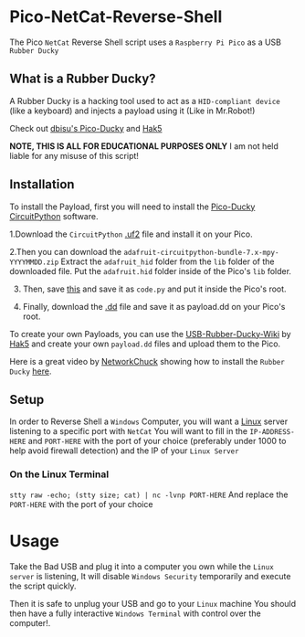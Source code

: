 # Pico-NetCat-Reverse-Shell

The Pico `NetCat` Reverse Shell script uses a `Raspberry Pi Pico` as a USB `Rubber Ducky`

## What is a Rubber Ducky?

A Rubber Ducky is a hacking tool used to act as a `HID-compliant device` (like a keyboard) and injects a payload using it (Like in Mr.Robot!)

Check out [dbisu's Pico-Ducky](https://github.com/dbisu/pico-ducky) and [Hak5](https://shop.hak5.org/)

**NOTE, THIS IS ALL FOR EDUCATIONAL PURPOSES ONLY**
I am not held liable for any misuse of this script!

## Installation

To install the Payload, first you will need to install the [Pico-Ducky](https://github.com/dbisu/pico-ducky) [CircuitPython](https://circuitpython.org/) software.

1.Download the `CircuitPython` [.uf2](https://circuitpython.org/board/raspberry_pi_pico/) file and install it on your Pico.

2.Then you can download the `adafruit-circuitpython-bundle-7.x-mpy-YYYYMMDD.zip`
Extract the `adafruit_hid` folder from the `lib` folder of the downloaded file.
Put the `adafruit.hid` folder inside of the Pico's `lib` folder.

3. Then, save [this](https://raw.githubusercontent.com/dbisu/pico-ducky/main/duckyinpython.py) and save it as `code.py` and put it inside the Pico's root.

4. Finally, download the [.dd](https://github.com/TeaPixl/Pico-NetCat-Reverse-Shell/blob/main/payload.dd) file and save it as payload.dd on your Pico's root.

To create your own Payloads, you can use the [USB-Rubber-Ducky-Wiki](https://github.com/hak5darren/USB-Rubber-Ducky/wiki/Duckyscript) by [Hak5](https://shop.hak5.org/) and create your own `payload.dd` files and upload them to the Pico.

Here is a great video by [NetworkChuck](https://www.youtube.com/c/NetworkChuck/featured) showing how to install the `Rubber Ducky` [here](https://www.youtube.com/watch?v=e_f9p-_JWZw&ab_channel=NetworkChuck).

## Setup

In order to Reverse Shell a `Windows` Computer, you will want a [Linux](https://en.wikipedia.org/wiki/Linux) server listening to a specific port with `NetCat`
You will want to fill in the `IP-ADDRESS-HERE` and `PORT-HERE` with the port of your choice (preferably under 1000 to help avoid firewall detection) and the IP of your `Linux Server`

### On the Linux Terminal

```stty raw -echo; (stty size; cat) | nc -lvnp PORT-HERE```
And replace the `PORT-HERE` with the port of your choice

# Usage
Take the Bad USB and plug it into a computer you own while the `Linux server` is listening,
It will disable `Windows Security` temporarily and execute the script quickly.

Then it is safe to unplug your USB and go to your `Linux` machine
You should then have a fully interactive `Windows Terminal` with control over the computer!.
